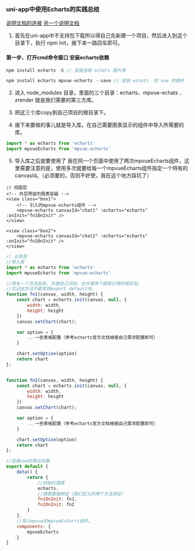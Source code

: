 ### uni-app中使用Echarts的实践总结
[说明文档的连接](https://blog.csdn.net/CherryLee_1210/article/details/83016706)
[另一个说明文档](https://www.jianshu.com/p/5537e5053dc1)
1. 首先在uni-app中不支持包下载所以得自己先新建一个项目，然后进入到这个目录下，执行 npm init，接下来一路回车即可。

#### 第一步、打开cmd命令窗口 安装echarts依赖
``` js
npm install echarts -S // 安装全部 echats 图片库

npm install echarts mpvue-echarts --save // 安装 echats  的 vue 的插件
```
2. 进入 node_modules 目录，里面的三个目录：echarts、mpvue-echats 、zrender 就是我们需要的第三方库。

3. 把这三个库copy到自己项目的根目录下。

4. 接下来要做的事儿就是导入库。在自己需要图表显示的组件中导入所需要的库。
``` js
import * as echarts from 'echarts'
import mpvueEcharts from 'mpvue-echarts'
```
5. 导入库之后就要使用了
我在同一个页面中使用了两次mpvueEcharts组件，这里需要注意的是，使用多次就要给每一个mpvueEcharts组件指定一个特有的canvasId。（必须要的，否则不好使，我在这个地方踩坑了）
``` vue
// 视图层
<!-- 外层预留的图表容器 -->
<view class="box1">
	<!-- 引入的mpvue-echarts组件 -->
	<mpvue-echarts canvasId="chat1" :echarts="echarts" :onInit="fn1OnInit" />
</view>

<view class="box2">
	<mpvue-echarts canvasId="chat2" :echarts="echarts" :onInit="fn2OnInit" />
</view>

```

``` js
// 业务层
//导入库
import * as echarts from 'echarts'
import mpvueEcharts from 'mpvue-echarts'

//命名一个方法名称，方便自己识别，也方便多个图表引用时易区别。
//切记这方法不能写到export default中。
function fn1(canvas, width, height) {
	const chart = echarts.init(canvas, null, {
		width: width,
		height: height
	})
	canvas.setChart(chart);

	var option = {
		...一些表格配置（参考echarts官方文档根据自己需求配置即可）
	}

	chart.setOption(option)
	return chart
};


function fn2(canvas, width, height) {
	const chart = echarts.init(canvas, null, {
		width: width,
		height: height
	})
	canvas.setChart(chart);

	var option = {
		...一些表格配置（参考echarts官方文档根据自己需求配置即可）
	}

	chart.setOption(option)
	return chart
};

//这是vue的导出对象
export default {
	data() {
		return {
			//初始化图表
			echarts,
			//图表数据绑定（我们定义的两个方法绑定）
			fn1OnInit: fn1,
			fn2OnInit: fn2
		}
	},
	//导入mpvue的mpvueEcharts组件。
	components: {
		mpvueEcharts
	}
}
```